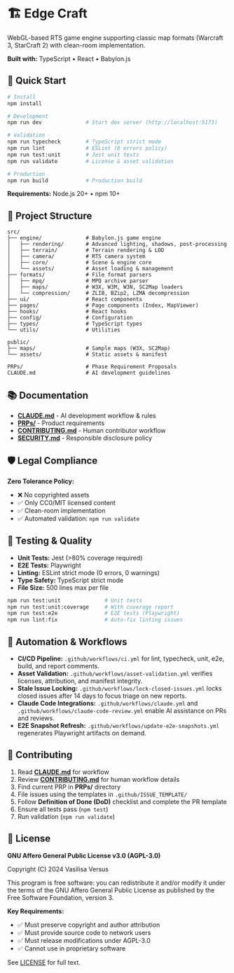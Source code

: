 # 🏗️ Edge Craft

WebGL-based RTS game engine supporting classic map formats (Warcraft 3, StarCraft 2) with clean-room implementation.

**Built with:** TypeScript • React • Babylon.js

## 🚀 Quick Start

```bash
# Install
npm install

# Development
npm run dev              # Start dev server (http://localhost:5173)

# Validation
npm run typecheck        # TypeScript strict mode
npm run lint             # ESLint (0 errors policy)
npm run test:unit        # Jest unit tests
npm run validate         # License & asset validation

# Production
npm run build            # Production build
```

**Requirements:** Node.js 20+ • npm 10+

## 📁 Project Structure

```
src/
├── engine/              # Babylon.js game engine
│   ├── rendering/       # Advanced lighting, shadows, post-processing
│   ├── terrain/         # Terrain rendering & LOD
│   ├── camera/          # RTS camera system
│   ├── core/            # Scene & engine core
│   └── assets/          # Asset loading & management
├── formats/             # File format parsers
│   ├── mpq/             # MPQ archive parser
│   ├── maps/            # W3X, W3M, W3N, SC2Map loaders
│   └── compression/     # ZLIB, BZip2, LZMA decompression
├── ui/                  # React components
├── pages/               # Page components (Index, MapViewer)
├── hooks/               # React hooks
├── config/              # Configuration
├── types/               # TypeScript types
└── utils/               # Utilities

public/
├── maps/                # Sample maps (W3X, SC2Map)
└── assets/              # Static assets & manifest

PRPs/                    # Phase Requirement Proposals
CLAUDE.md                # AI development guidelines
```

## 📚 Documentation

- **[CLAUDE.md](./CLAUDE.md)** - AI development workflow & rules
- **[PRPs/](./PRPs/)** - Product requirements
- **[CONTRIBUTING.md](./CONTRIBUTING.md)** - Human contributor workflow
- **[SECURITY.md](./SECURITY.md)** - Responsible disclosure policy

## 🛡️ Legal Compliance

**Zero Tolerance Policy:**
- ❌ No copyrighted assets
- ✅ Only CC0/MIT licensed content
- ✅ Clean-room implementation
- ✅ Automated validation: `npm run validate`

## 🧪 Testing & Quality

- **Unit Tests:** Jest (>80% coverage required)
- **E2E Tests:** Playwright
- **Linting:** ESLint strict mode (0 errors, 0 warnings)
- **Type Safety:** TypeScript strict mode
- **File Size:** 500 lines max per file

```bash
npm run test:unit              # Unit tests
npm run test:unit:coverage     # With coverage report
npm run test:e2e               # E2E tests (Playwright)
npm run lint:fix               # Auto-fix linting issues
```

## 🤖 Automation & Workflows

- **CI/CD Pipeline:** `.github/workflows/ci.yml` for lint, typecheck, unit, e2e, build, and report comments.
- **Asset Validation:** `.github/workflows/asset-validation.yml` verifies licenses, attribution, and manifest integrity.
- **Stale Issue Locking:** `.github/workflows/lock-closed-issues.yml` locks closed issues after 14 days to focus triage on new reports.
- **Claude Code Integrations:** `.github/workflows/claude.yml` and `.github/workflows/claude-code-review.yml` enable AI assistance on PRs and reviews.
- **E2E Snapshot Refresh:** `.github/workflows/update-e2e-snapshots.yml` regenerates Playwright artifacts on demand.

## 🤝 Contributing

1. Read **[CLAUDE.md](./CLAUDE.md)** for workflow
2. Review **[CONTRIBUTING.md](./CONTRIBUTING.md)** for human workflow details
3. Find current PRP in **PRPs/** directory
4. File issues using the templates in `.github/ISSUE_TEMPLATE/`
5. Follow **Definition of Done (DoD)** checklist and complete the PR template
6. Ensure all tests pass (`npm test`)
7. Run validation (`npm run validate`)


## 📜 License

**GNU Affero General Public License v3.0 (AGPL-3.0)**

Copyright (C) 2024 Vasilisa Versus

This program is free software: you can redistribute it and/or modify it under the terms of the GNU Affero General Public License as published by the Free Software Foundation, version 3.

**Key Requirements:**
- ✅ Must preserve copyright and author attribution
- ✅ Must provide source code to network users
- ✅ Must release modifications under AGPL-3.0
- ✅ Cannot use in proprietary software

See [LICENSE](./LICENSE) for full text.
